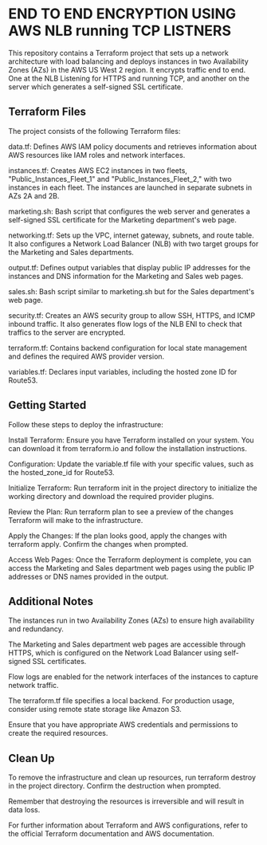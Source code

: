 # END TO END ENCRYPTION USING AWS NLB running TCP LISTNERS

This repository contains a Terraform project that sets up a network architecture with load balancing and deploys instances in two Availability Zones (AZs) in the AWS US West 2 region. It encrypts traffic end to end. One at the NLB Listening for HTTPS and running TCP, and another on the server which generates a self-signed SSL certificate.

## Terraform Files
The project consists of the following Terraform files:

data.tf: Defines AWS IAM policy documents and retrieves information about AWS resources like IAM roles and network interfaces.

instances.tf: Creates AWS EC2 instances in two fleets, "Public_Instances_Fleet_1" and "Public_Instances_Fleet_2," with two instances in each fleet. The instances are launched in separate subnets in AZs 2A and 2B.

marketing.sh: Bash script that configures the web server and generates a self-signed SSL certificate for the Marketing department's web page.

networking.tf: Sets up the VPC, internet gateway, subnets, and route table. It also configures a Network Load Balancer (NLB) with two target groups for the Marketing and Sales departments.

output.tf: Defines output variables that display public IP addresses for the instances and DNS information for the Marketing and Sales web pages.

sales.sh: Bash script similar to marketing.sh but for the Sales department's web page.

security.tf: Creates an AWS security group to allow SSH, HTTPS, and ICMP inbound traffic. It also generates flow logs of the NLB ENI to check that traffics to the server are encrypted.

terraform.tf: Contains backend configuration for local state management and defines the required AWS provider version.

variables.tf: Declares input variables, including the hosted zone ID for Route53.

## Getting Started
Follow these steps to deploy the infrastructure:

Install Terraform: Ensure you have Terraform installed on your system. You can download it from terraform.io and follow the installation instructions.

Configuration: Update the variable.tf file with your specific values, such as the hosted_zone_id for Route53.

Initialize Terraform: Run terraform init in the project directory to initialize the working directory and download the required provider plugins.

Review the Plan: Run terraform plan to see a preview of the changes Terraform will make to the infrastructure.

Apply the Changes: If the plan looks good, apply the changes with terraform apply. Confirm the changes when prompted.

Access Web Pages: Once the Terraform deployment is complete, you can access the Marketing and Sales department web pages using the public IP addresses or DNS names provided in the output.

## Additional Notes
The instances run in two Availability Zones (AZs) to ensure high availability and redundancy.

The Marketing and Sales department web pages are accessible through HTTPS, which is configured on the Network Load Balancer using self-signed SSL certificates.

Flow logs are enabled for the network interfaces of the instances to capture network traffic.

The terraform.tf file specifies a local backend. For production usage, consider using remote state storage like Amazon S3.

Ensure that you have appropriate AWS credentials and permissions to create the required resources.

## Clean Up
To remove the infrastructure and clean up resources, run terraform destroy in the project directory. Confirm the destruction when prompted.

Remember that destroying the resources is irreversible and will result in data loss.

For further information about Terraform and AWS configurations, refer to the official Terraform documentation and AWS documentation.
